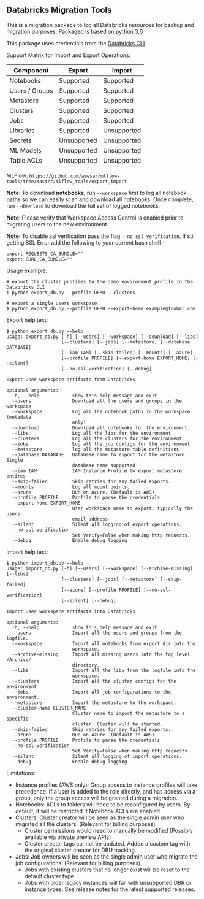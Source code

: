 ## Databricks Migration Tools

This is a migration package to log all Databricks resources for backup and migration purposes. 
Packaged is based on python 3.6

This package uses credentials from the [Databricks CLI](https://docs.databricks.com/user-guide/dev-tools/databricks-cli.html)

Support Matrix for Import and Export Operations:

| Component      | Export       | Import       |
| -------------- | ------------ | ------------ |
| Notebooks      | Supported    | Supported    |
| Users / Groups | Supported    | Supported    |
| Metastore      | Supported    | Supported    |
| Clusters       | Supported    | Supported    |
| Jobs           | Supported    | Supported    |
| Libraries      | Supported    | Unsupported  |
| Secrets        | Unsupported  | Unsupported  |
| ML Models      | Unsupported  | Unsupported  |
| Table ACLs     | Unsupported  | Unsupported  |

MLFlow: `https://github.com/amesar/mlflow-tools/tree/master/mlflow_tools/export_import`

**Note**: To download **notebooks**, run `--workspace` first to log all notebook paths so we can easily scan and download all notebooks. 
Once complete, run `--download` to download the full set of logged notebooks. 

**Note**: Please verify that Workspace Access Control is enabled prior to migrating users to the new environment.

**Note**: To disable ssl verification pass the flag `--no-ssl-verification`.
If still getting SSL Error add the following to your current bash shell -
```
export REQUESTS_CA_BUNDLE=""
export CURL_CA_BUNDLE=""
```


Usage example:
```
# export the cluster profiles to the demo environment profile in the Databricks CLI
$ python export_db.py --profile DEMO --clusters

# export a single users workspace
$ python export_db.py --profile DEMO --export-home example@foobar.com
```

Export help text:
```
$ python export_db.py --help
usage: export_db.py [-h] [--users] [--workspace] [--download] [--libs]
                    [--clusters] [--jobs] [--metastore] [--database DATABASE]
                    [--iam IAM] [--skip-failed] [--mounts] [--azure] 
					[--profile PROFILE] [--export-home EXPORT_HOME] [--silent]
                    [--no-ssl-verification] [--debug]

Export user workspace artifacts from Databricks

optional arguments:
  -h, --help            show this help message and exit
  --users               Download all the users and groups in the workspace
  --workspace           Log all the notebook paths in the workspace. (metadata
                        only)
  --download            Download all notebooks for the environment
  --libs                Log all the libs for the environment
  --clusters            Log all the clusters for the environment
  --jobs                Log all the job configs for the environment
  --metastore           log all the metastore table definitions
  --database DATABASE   Database name to export for the metastore. Single
                        database name supported
  --iam IAM             IAM Instance Profile to export metastore entires
  --skip-failed         Skip retries for any failed exports.
  --mounts              Log all mount points.
  --azure               Run on Azure. (Default is AWS)
  --profile PROFILE     Profile to parse the credentials
  --export-home EXPORT_HOME
                        User workspace name to export, typically the users
                        email address
  --silent              Silent all logging of export operations.
  --no-ssl-verification
                        Set Verify=False when making http requests.
  --debug               Enable debug logging
```

Import help text:
```
$ python import_db.py --help
usage: import_db.py [-h] [--users] [--workspace] [--archive-missing] [--libs]
                    [--clusters] [--jobs] [--metastore] [--skip-failed]
                    [--azure] [--profile PROFILE] [--no-ssl-verification]
                    [--silent] [--debug]

Import user workspace artifacts into Databricks

optional arguments:
  -h, --help            show this help message and exit
  --users               Import all the users and groups from the logfile.
  --workspace           Import all notebooks from export dir into the
                        workspace.
  --archive-missing     Import all missing users into the top level /Archive/
                        directory.
  --libs                Import all the libs from the logfile into the
                        workspace.
  --clusters            Import all the cluster configs for the environment
  --jobs                Import all job configurations to the environment.
  --metastore           Import the metastore to the workspace.
  --cluster-name CLUSTER_NAME
                        Cluster name to import the metastore to a specific
                        cluster. Cluster will be started.
  --skip-failed         Skip retries for any failed exports.
  --azure               Run on Azure. (Default is AWS)
  --profile PROFILE     Profile to parse the credentials
  --no-ssl-verification
                        Set Verify=False when making http requests.
  --silent              Silent all logging of import operations.
  --debug               Enable debug logging
```


Limitations:
* Instance profiles (AWS only): Group access to instance profiles will take precedence. If a user is added to the role directly, and has access via a group, only the group access will be granted during a migration.  
* Notebooks: ACLs to folders will need to be reconfigured by users. By default, it will be restricted if Notebook ACLs are enabled. 
* Clusters: Cluster creator will be seen as the single admin user who migrated all the clusters. (Relevant for billing purposes)
  * Cluster permissions would need to manually be modified (Possibly available via private preview APIs)
  * Cluster creator tags cannot be updated. Added a custom tag with the original cluster creator for DBU tracking. 
* Jobs: Job owners will be seen as the single admin user who migrate the job configurations. (Relevant for billing purposes)
  * Jobs with existing clusters that no longer exist will be reset to the default cluster type
  * Jobs with older legacy instances will fail with unsupported DBR or instance types. See release notes for the latest supported releases. 

